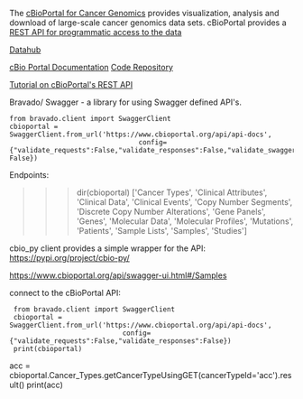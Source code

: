 The [cBioPortal for Cancer Genomics](http://www.cbioportal.org) provides visualization, analysis and download of large-scale cancer genomics data sets. 
cBioPortal provides a [REST API for programmatic access to the data](https://docs.cbioportal.org/web-api-and-clients/)

[Datahub](https://github.com/cBioPortal/datahub)

[cBio Portal Documentation](http://www.cbioportal.org/tutorials)
[Code Repository](https://github.com/cBioPortal/)

[Tutorial on cBioPortal's REST API](https://docs.google.com/presentation/d/12SI8crS3oXvnm0YRIm_IDSvoSjg4ZKXYm-kezahCXRM/edit#slide=id.g8082cf6af9_0_220)

Bravado/ Swagger - a library for using Swagger defined API's.

    from bravado.client import SwaggerClient
    cbioportal = SwaggerClient.from_url('https://www.cbioportal.org/api/api-docs',
                                    config={"validate_requests":False,"validate_responses":False,"validate_swagger_spec": False})
Endpoints:
>>> dir(cbioportal)
['Cancer Types',
 'Clinical Attributes',
 'Clinical Data',
 'Clinical Events',
 'Copy Number Segments',
 'Discrete Copy Number Alterations',
 'Gene Panels',
 'Genes',
 'Molecular Data',
 'Molecular Profiles',
 'Mutations',
 'Patients',
 'Sample Lists',
 'Samples',
 'Studies']
 
 cbio_py client provides a simple wrapper for the API:  https://pypi.org/project/cbio-py/
 
 https://www.cbioportal.org/api/swagger-ui.html#/Samples
 
 connect to the cBioPortal API:
 
     from bravado.client import SwaggerClient
     cbioportal = SwaggerClient.from_url('https://www.cbioportal.org/api/api-docs',
                                config={"validate_requests":False,"validate_responses":False})
     print(cbioportal)

acc = cbioportal.Cancer_Types.getCancerTypeUsingGET(cancerTypeId='acc').result()
print(acc)
